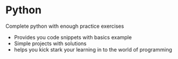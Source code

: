 # Python
Complete python with enough practice exercises
- Provides you code snippets with basics example
- Simple projects with solutions
- helps you kick stark your learning in to the world of programming
